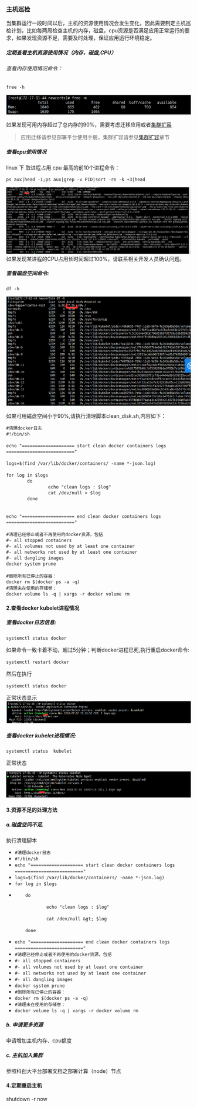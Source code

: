 ### 主机巡检

当集群运行一段时间以后，主机的资源使用情况会发生变化，因此需要制定主机巡检计划，比如每两周检查主机的内存，磁盘，cpu资源是否满足应用正常运行的要求，如果发现资源不足，需要及时处理，保证应用运行环境稳定。

##### **定期查看主机资源使用情况（内存，磁盘,CPU）**

###### 查看内存使用情况命令：

```
free -h
```

![](/assets/24.png)

如果发现可用内存超过了总内存的90%，需要考虑迁移应用或者[集群扩容](/bu-shu-jiao-ben.md)

> 应用迁移请参见部署平台使用手册，集群扩容请参见[集群扩容](/bu-shu-jiao-ben.md)章节

##### 查看cpu使用情况

linux 下 取进程占用 cpu 最高的前10个进程命令：

```
ps aux|head -1;ps aux|grep -v PID|sort -rn -k +3|head
```

![](/assets/33.png)如果发现某进程的CPU占用长时间超过100%，请联系相关开发人员确认问题。

##### 查看磁盘空间命令:

```
df -h
```

![](/assets/28.png)

如果可用磁盘空间小于90%,请执行清理脚本clean\_disk.sh,内容如下：

```
#清理docker日志
#!/bin/sh  
  
echo "==================== start clean docker containers logs =========================="  
  
logs=$(find /var/lib/docker/containers/ -name *-json.log)  
  
for log in $logs  
        do  
                echo "clean logs : $log"  
                cat /dev/null > $log  
        done  
  
  
echo "==================== end clean docker containers logs   =========================="  

#清理已经停止或者不再使用的docker资源，包括
#- all stopped containers
#- all volumes not used by at least one container
#- all networks not used by at least one container
#- all dangling images
docker system prune

#删除所有已停止的容器：
docker rm $(docker ps -a -q)
#清理未在使用的存储卷：
docker volume ls -q | xargs -r docker volume rm
```

#### 

#### **2.查看docker kubelet进程情况**

##### 查看docker日志信息:

`systemctl status docker`

如果命令一致卡着不动，超过5分钟；判断docker进程已死,执行重启docker命令:

`systemctl restart docker`

然后在执行

`systemctl status docker`

正常状态显示![](/assets/31.png)

##### 查看docker kubelet进程情况:

`systemctl status  kubelet`

正常状态

![](/assets/32.png)

#### **3.资源不足的处理方法**

##### a.磁盘空间不足.

执行清理脚本

* `#清理docker日志`
* `#!/bin/sh`
* `echo "==================== start clean docker containers logs =========================="`
* `logs=$(find /var/lib/docker/containers/ -name *-json.log)`
* `for log in $logs`
* ```
      do  

              echo "clean logs : $log"  

              cat /dev/null &gt; $log  

      done
  ```
* `echo "==================== end clean docker containers logs   =========================="`
* `#清理已经停止或者不再使用的docker资源，包括`
* `#- all stopped containers`
* `#- all volumes not used by at least one container`
* `#- all networks not used by at least one container`
* `#- all dangling images`
* `docker system prune`
* `#删除所有已停止的容器：`
* `docker rm $(docker ps -a -q)`
* `#清理未在使用的存储卷：`
* `docker volume ls -q | xargs -r docker volume rm`

##### b. 申请更多资源

申请增加主机内存、cpu额度

##### c. 主机加入集群

参照科创大平台部署文档之部署计算（node）节点

#### **4.定期重启主机**

shutdown -r now

